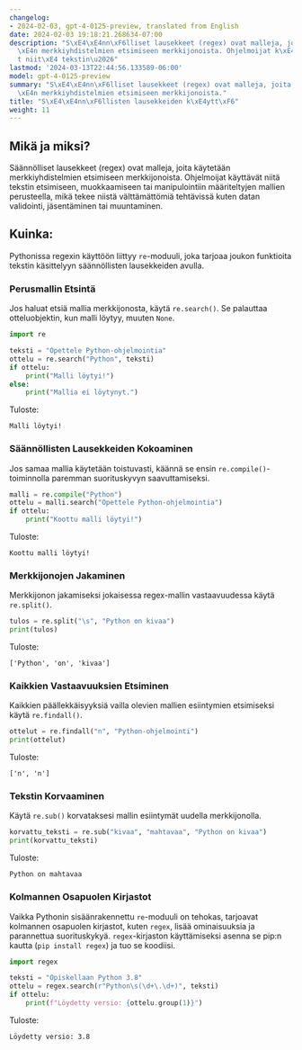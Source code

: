 ```yaml
---
changelog:
- 2024-02-03, gpt-4-0125-preview, translated from English
date: 2024-02-03 19:18:21.268634-07:00
description: "S\xE4\xE4nn\xF6lliset lausekkeet (regex) ovat malleja, joita k\xE4ytet\xE4\
  \xE4n merkkiyhdistelmien etsimiseen merkkijonoista. Ohjelmoijat k\xE4ytt\xE4v\xE4\
  t niit\xE4 tekstin\u2026"
lastmod: '2024-03-13T22:44:56.133589-06:00'
model: gpt-4-0125-preview
summary: "S\xE4\xE4nn\xF6lliset lausekkeet (regex) ovat malleja, joita k\xE4ytet\xE4\
  \xE4n merkkiyhdistelmien etsimiseen merkkijonoista."
title: "S\xE4\xE4nn\xF6llisten lausekkeiden k\xE4ytt\xF6"
weight: 11
---
```


## Mikä ja miksi?
Säännölliset lausekkeet (regex) ovat malleja, joita käytetään merkkiyhdistelmien etsimiseen merkkijonoista. Ohjelmoijat käyttävät niitä tekstin etsimiseen, muokkaamiseen tai manipulointiin määriteltyjen mallien perusteella, mikä tekee niistä välttämättömiä tehtävissä kuten datan validointi, jäsentäminen tai muuntaminen.

## Kuinka:
Pythonissa regexin käyttöön liittyy `re`-moduuli, joka tarjoaa joukon funktioita tekstin käsittelyyn säännöllisten lausekkeiden avulla.

### Perusmallin Etsintä
Jos haluat etsiä mallia merkkijonosta, käytä `re.search()`. Se palauttaa otteluobjektin, kun malli löytyy, muuten `None`.
```python
import re

teksti = "Opettele Python-ohjelmointia"
ottelu = re.search("Python", teksti)
if ottelu:
    print("Malli löytyi!")
else:
    print("Mallia ei löytynyt.")
```
Tuloste:
```
Malli löytyi!
```

### Säännöllisten Lausekkeiden Kokoaminen
Jos samaa mallia käytetään toistuvasti, käännä se ensin `re.compile()`-toiminnolla paremman suorituskyvyn saavuttamiseksi.
```python
malli = re.compile("Python")
ottelu = malli.search("Opettele Python-ohjelmointia")
if ottelu:
    print("Koottu malli löytyi!")
```
Tuloste:
```
Koottu malli löytyi!
```

### Merkkijonojen Jakaminen
Merkkijonon jakamiseksi jokaisessa regex-mallin vastaavuudessa käytä `re.split()`.
```python
tulos = re.split("\s", "Python on kivaa")
print(tulos)
```
Tuloste:
```
['Python', 'on', 'kivaa']
```

### Kaikkien Vastaavuuksien Etsiminen
Kaikkien päällekkäisyyksiä vailla olevien mallien esiintymien etsimiseksi käytä `re.findall()`.
```python
ottelut = re.findall("n", "Python-ohjelmointi")
print(ottelut)
```
Tuloste:
```
['n', 'n']
```

### Tekstin Korvaaminen
Käytä `re.sub()` korvataksesi mallin esiintymät uudella merkkijonolla.
```python
korvattu_teksti = re.sub("kivaa", "mahtavaa", "Python on kivaa")
print(korvattu_teksti)
```
Tuloste:
```
Python on mahtavaa
```

### Kolmannen Osapuolen Kirjastot
Vaikka Pythonin sisäänrakennettu `re`-moduuli on tehokas, tarjoavat kolmannen osapuolen kirjastot, kuten `regex`, lisää ominaisuuksia ja parannettua suorituskykyä. `regex`-kirjaston käyttämiseksi asenna se pip:n kautta (`pip install regex`) ja tuo se koodiisi.

```python
import regex

teksti = "Opiskellaan Python 3.8"
ottelu = regex.search(r"Python\s(\d+\.\d+)", teksti)
if ottelu:
    print(f"Löydetty versio: {ottelu.group(1)}")
```
Tuloste:
```
Löydetty versio: 3.8
```
